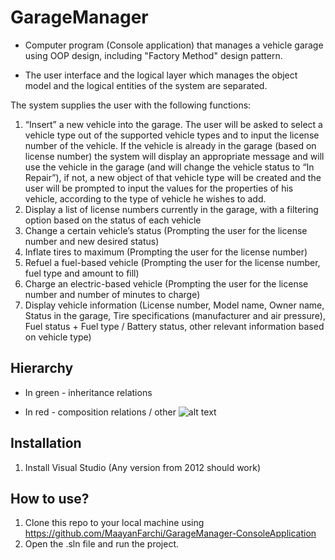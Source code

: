 # GarageManager
* Computer program (Console application) that manages a vehicle garage using OOP design, including "Factory Method" design pattern.

* The user interface and the logical layer which manages the object model and the logical entities of the system are separated. 

The system supplies the user with the following functions:
1. “Insert” a new vehicle into the garage. The user will be asked to select a
vehicle type out of the supported vehicle types and to input the license
number of the vehicle. If the vehicle is already in the garage (based on
license number) the system will display an appropriate message and will use
the vehicle in the garage (and will change the vehicle status to “In Repair”), if
not, a new object of that vehicle type will be created and the user will be
prompted to input the values for the properties of his vehicle, according to the
type of vehicle he wishes to add.
2. Display a list of license numbers currently in the garage, with a filtering option
based on the status of each vehicle
3. Change a certain vehicle’s status (Prompting the user for the license number and
new desired status)
4. Inflate tires to maximum (Prompting the user for the license number)
5. Refuel a fuel-based vehicle (Prompting the user for the license number, fuel type
and amount to fill)
6. Charge an electric-based vehicle (Prompting the user for the license number
and number of minutes to charge)
7. Display vehicle information (License number, Model name, Owner name, Status in the garage, Tire specifications (manufacturer and air pressure), Fuel status + Fuel type /
Battery status, other relevant information based on vehicle type)

## Hierarchy
* In green - inheritance relations 

* In red - composition relations / other 
![alt text](https://github.com/MaayanFarchi/GarageManager/blob/master/HierarchyScreenShot.png)

## Installation
1. Install Visual Studio (Any version from 2012 should work)  

## How to use?
1. Clone this repo to your local machine using https://github.com/MaayanFarchi/GarageManager-ConsoleApplication
2. Open the .sln file and run the project. 
